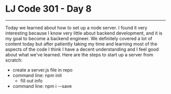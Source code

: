 # LJ Code 301 - Day 8

***

Today we learned about how to set up a node server.  I found it very interesting because I know very little about backend development, and it is my goal to become a backend engineer.  We definitely covered a lot of content today but after patiently taking my time and learning most of the aspects of the code I think I have a decent understanding and I feel good about what we've learned.  Here are the steps to start up a server from scratch:
  - create a server.js file in repo
  - command line: npm init
    - fill out info
  - command line: npm i --save <dependencies>

